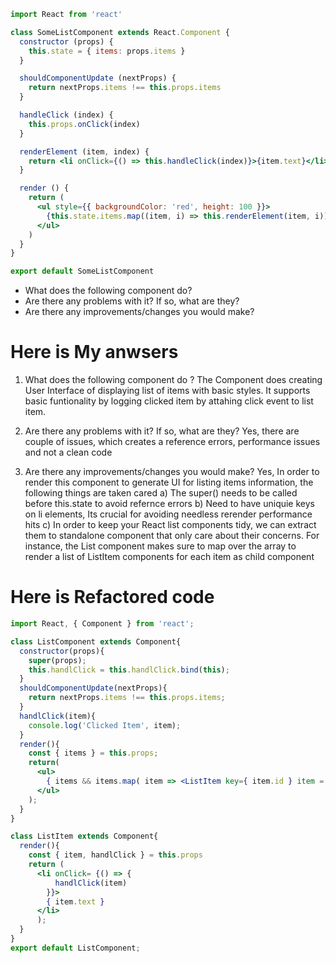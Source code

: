 ```jsx
import React from 'react'

class SomeListComponent extends React.Component {
  constructor (props) {
    this.state = { items: props.items }
  }

  shouldComponentUpdate (nextProps) {
    return nextProps.items !== this.props.items
  }

  handleClick (index) {
    this.props.onClick(index)
  }

  renderElement (item, index) {
    return <li onClick={() => this.handleClick(index)}>{item.text}</li>
  }

  render () {
    return (
      <ul style={{ backgroundColor: 'red', height: 100 }}>
        {this.state.items.map((item, i) => this.renderElement(item, i))}
      </ul>
    )
  }
}

export default SomeListComponent
```
- What does the following component do?
- Are there any problems with it? If so, what are they?
- Are there any improvements/changes you would make?

# Here is My anwsers 
1. What does the following component do ?
  The Component does creating User Interface of displaying list of items with basic styles. 
  It supports basic funtionality by logging clicked item by attahing click event to list item.

2. Are there any problems with it? If so, what are they?
  Yes, there are couple of issues, which creates a reference errors, performance issues and not a clean code 

3. Are there any improvements/changes you would make?
  Yes, In order to render this component to generate UI for listing items information, the following things are taken cared
  a) The super() needs to be called before this.state to avoid refernce errors 
  b) Need to have uniquie keys on li elements, Its crucial for avoiding needless rerender performance hits
  c) In order to keep your React list components tidy, we can extract them to standalone component that only care about their concerns. 
     For instance, the List component makes sure to map over the array to render a list of ListItem components for each item as child component


# Here is Refactored code
```jsx
import React, { Component } from 'react';

class ListComponent extends Component{
  constructor(props){
    super(props);
    this.handlClick = this.handlClick.bind(this);
  }
  shouldComponentUpdate(nextProps){
    return nextProps.items !== this.props.items;
  }
  handlClick(item){
    console.log('Clicked Item', item);
  }
  render(){
    const { items } = this.props;
    return(
      <ul>
        { items && items.map( item => <ListItem key={ item.id } item = { item } handlClick = { this.handlClick } /> ) }
      </ul>
    );
  }
}
```

```jsx
class ListItem extends Component{
  render(){
    const { item, handlClick } = this.props
    return (
      <li onClick= {() => {
          handlClick(item)
        }}>
        { item.text }
      </li>
      );
  }
}
export default ListComponent;
```
